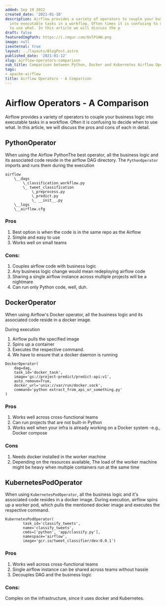 ```yaml
---
added: Sep 19 2022
created_date: '2021-01-10'
description: Airflow provides a variety of operators to couple your business logic
  into executable tasks in a workflow. Often times it is confusing to decide when
  to use what. In this article we will discuss the p
draft: false
featuredImgPath: https://i.imgur.com/UvlPSAW.png
image: null
isexternal: true
layout: ../layouts/BlogPost.astro
published_date: '2021-01-12'
slug: airflow-operators-comparison
sub_title: Comparison between Python, Docker and Kubernetes Airflow Operator
tags:
- apache-airflow
title: Airflow Operators - A Comparison
---
```


# Airflow Operators - A Comparison

Airflow provides a variety of operators to couple your business logic into executable tasks in a workflow. Often it is confusing to decide when to use what. In this article, we will discuss the pros and cons of each in detail.

## PythonOperator

When using the Airflow PythonThe best operator, all the business logic and its associated code reside in the airflow DAG directory. The `PythonOperator` imports and runs them during the execution

```
airflow
    \__dags
        \_classification_workflow.py
        \_ tweet_classification
            \_preprocess.py
            \_predict.py
            \_ __init__.py
    \__logs
    \__airflow.cfg
```

### Pros

1. Best option is when the code is in the same repo as the Airflow
2. Simple and easy to use
3. Works well on small teams

### Cons:

1. Couples airflow code with business logic
2. Any business logic change would mean redeploying airflow code
3. Sharing a single airflow instance across multiple projects will be a nightmare
4. Can run only Python code, well, duh.

## DockerOperator

When using Airflow's Docker operator, all the business logic and its associated code reside in a docker image.&#x20;

During execution

1. Airflow pulls the specified image
2. Spins up a container
3. Executes the respective command.
4. We have to ensure that a docker daemon is running

```
DockerOperator(
    dag=dag,
    task_id='docker_task',
    image='gs://project-predict/predict-api:v1',
    auto_remove=True,
    docker_url='unix://var/run/docker.sock',
    command='python extract_from_api_or_something.py'
)
```

### Pros

1. Works well across cross-functional teams
2. Can run projects that are not built-in Python
3. Works well when your infra is already working on a Docker system -e.g., Docker compose

### Cons

1. Needs docker installed in the worker machine
2. Depending on the resources available, The load of the worker machine might be heavy when multiple containers run at the same time

## KubernetesPodOperator

When using `KubernetesPodOperator`, all the business logic and it's associated code resides in a docker image. During execution, airflow spins up a worker pod, which pulls the mentioned docker image and executes the respective command.

```
KubernetesPodOperator(
        task_id='classify_tweets',
        name='classify_tweets',
        cmds=['python', 'app/classify.py'],
        namespace='airflow',
        image='gcr.io/tweet_classifier/dev:0.0.1')
```

### Pros

1. Works well across cross-functional teams
2. Single airflow instance can be shared across teams without hassle
3. Decouples DAG and the business logic

### Cons:

Complex on the infrastructure, since it uses docker and Kubernetes.
